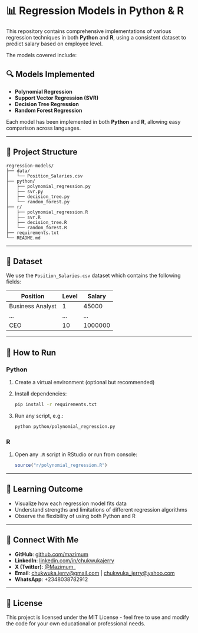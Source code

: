 # 📊 Regression Models in Python & R

This repository contains comprehensive implementations of various regression techniques in both **Python** and **R**, using a consistent dataset to predict salary based on employee level.

The models covered include:

## 🔍 Models Implemented

* **Polynomial Regression**
* **Support Vector Regression (SVR)**
* **Decision Tree Regression**
* **Random Forest Regression**

Each model has been implemented in both **Python** and **R**, allowing easy comparison across languages.

---

## 📁 Project Structure

```
regression-models/
├── data/
│   └── Position_Salaries.csv
├── python/
│   ├── polynomial_regression.py
│   ├── svr.py
│   ├── decision_tree.py
│   └── random_forest.py
├── r/
│   ├── polynomial_regression.R
│   ├── svr.R
│   ├── decision_tree.R
│   └── random_forest.R
├── requirements.txt
└── README.md
```

---

## 📌 Dataset

We use the `Position_Salaries.csv` dataset which contains the following fields:

| Position         | Level | Salary  |
| ---------------- | ----- | ------- |
| Business Analyst | 1     | 45000   |
| ...              | ...   | ...     |
| CEO              | 10    | 1000000 |

---

## 🚀 How to Run

### Python

1. Create a virtual environment (optional but recommended)
2. Install dependencies:

   ```bash
   pip install -r requirements.txt
   ```
3. Run any script, e.g.:

   ```bash
   python python/polynomial_regression.py
   ```

### R

1. Open any `.R` script in RStudio or run from console:

   ```R
   source("r/polynomial_regression.R")
   ```

---

## 🧠 Learning Outcome

* Visualize how each regression model fits data
* Understand strengths and limitations of different regression algorithms
* Observe the flexibility of using both Python and R

---

## 🤝 Connect With Me

* **GitHub**: [github.com/mazimum](https://github.com/mazimum)
* **LinkedIn**: [linkedin.com/in/chukwukajerry](https://linkedin.com/in/chukwukacj)
* **X (Twitter)**: [@Mazimum\_](https://twitter.com/Mazimum_)
* **Email**: [chukwuka.jerry@gmail.com](mailto:chukwuka.jerry@gmail.com) | [chukwuka\_jerry@yahoo.com](mailto:chukwuka_jerry@yahoo.com)
* **WhatsApp**: +2348038782912

---

## 📜 License

This project is licensed under the MIT License - feel free to use and modify the code for your own educational or professional needs.
